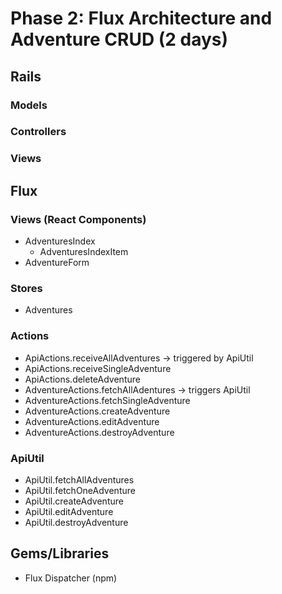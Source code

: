# Phase 2: Flux Architecture and Adventure CRUD (2 days)

## Rails
### Models

### Controllers

### Views

## Flux
### Views (React Components)
* AdventuresIndex
  - AdventuresIndexItem
* AdventureForm

### Stores
* Adventures

### Actions
* ApiActions.receiveAllAdventures -> triggered by ApiUtil
* ApiActions.receiveSingleAdventure
* ApiActions.deleteAdventure
* AdventureActions.fetchAllAdentures -> triggers ApiUtil
* AdventureActions.fetchSingleAdventure
* AdventureActions.createAdventure
* AdventureActions.editAdventure 
* AdventureActions.destroyAdventure

### ApiUtil
* ApiUtil.fetchAllAdventures
* ApiUtil.fetchOneAdventure
* ApiUtil.createAdventure
* ApiUtil.editAdventure
* ApiUtil.destroyAdventure

## Gems/Libraries
* Flux Dispatcher (npm)
